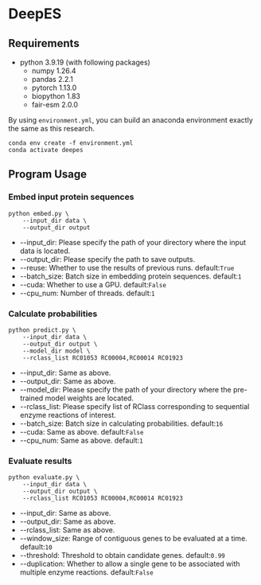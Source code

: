 # DeepES
## Requirements
- python 3.9.19 (with following packages)
  - numpy 1.26.4
  - pandas 2.2.1
  - pytorch 1.13.0
  - biopython 1.83
  - fair-esm 2.0.0

By using `environment.yml`, you can build an anaconda environment exactly the same as this research.
```
conda env create -f environment.yml
conda activate deepes
```

## Program Usage
### Embed input protein sequences
```
python embed.py \
    --input_dir data \
    --output_dir output
```
- --input_dir: Please specify the path of your directory where the input data is located.
- --output_dir: Please specify the path to save outputs.
- --reuse: Whether to use the results of previous runs. default:`True`
- --batch_size: Batch size in embedding protein sequences. default:`1`
- --cuda: Whether to use a GPU. default:`False`
- --cpu_num: Number of threads. default:`1`

### Calculate probabilities
```
python predict.py \
    --input_dir data \
    --output_dir output \
    --model_dir model \
    --rclass_list RC01053 RC00004,RC00014 RC01923
```
- --input_dir: Same as above.
- --output_dir: Same as above.
- --model_dir: Please specify the path of your directory where the pre-trained model weights are located.
- --rclass_list: Please specify list of RClass corresponding to sequential enzyme reactions of interest.
- --batch_size: Batch size in calculating probabilities. default:`16`
- --cuda: Same as above. default:`False`
- --cpu_num: Same as above. default:`1`

### Evaluate results
```
python evaluate.py \
    --input_dir data \
    --output_dir output \
    --rclass_list RC01053 RC00004,RC00014 RC01923
```
- --input_dir: Same as above.
- --output_dir: Same as above.
- --rclass_list: Same as above.
- --window_size: Range of contiguous genes to be evaluated at a time. default:`10`
- --threshold: Threshold to obtain candidate genes. default:`0.99`
- --duplication: Whether to allow a single gene to be associated with multiple enzyme reactions. default:`False`